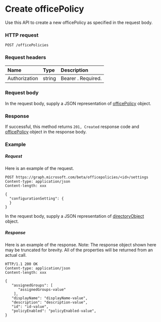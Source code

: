 # Create officePolicy

Use this API to create a new officePolicy as specified in the request body. 

### HTTP request
<!-- { "blockType": "ignored" } -->
```http
POST /officePolicies
```
### Request headers
| Name       | Type | Description|
|:---------------|:--------|:----------|
| Authorization  | string  | Bearer <token>. Required. |

### Request body
In the request body, supply a JSON representation of [officePolicy](../resources/configurationsetting.md) object.

### Response
If successful, this method returns `201, Created` response code and [officePolicy](../resources/officepolicysetting.md) object in the response body.

### Example
##### Request
Here is an example of the request.
<!-- {
  "blockType": "request",
  "name": "create_officepolicysetting_from_configurationsetting"
}-->
```http
POST https://graph.microsoft.com/beta/officepolicies/<id>/settings
Content-type: application/json
Content-length: xxx

{
  "configurationSetting": {
  }
}
```
In the request body, supply a JSON representation of [directoryObject](../resources/configurationsetting.md) object.
##### Response
Here is an example of the response. Note: The response object shown here may be truncated for brevity. All of the properties will be returned from an actual call.
<!-- {
  "blockType": "response",
  "truncated": true,
  "@odata.type": "microsoft.graph.officepolicysetting"
} -->
```http
HTTP/1.1 200 OK
Content-type: application/json
Content-length: xxx

{
   "assignedGroups": [
      "assignedGroups-value"
    ],
   "displayName": "displayName-value",
   "description": "description-value",
   "id": "id-value",
   "policyEnabled": "policyEnabled-value",
}
```

<!-- uuid: 8fcb5dbc-d5aa-4681-8e31-b001d5168d79
2015-10-25 14:57:30 UTC -->
<!-- {
  "type": "#page.annotation",
  "description": "Create officepolicysetting",
  "keywords": "",
  "section": "documentation",
  "tocPath": ""
}-->
